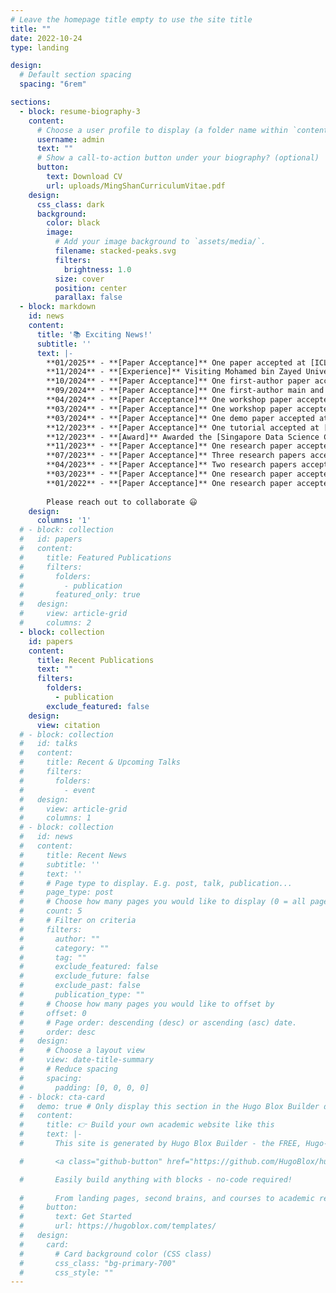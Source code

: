 ```yaml
---
# Leave the homepage title empty to use the site title
title: ""
date: 2022-10-24
type: landing

design:
  # Default section spacing
  spacing: "6rem"

sections:
  - block: resume-biography-3
    content:
      # Choose a user profile to display (a folder name within `content/authors/`)
      username: admin
      text: ""
      # Show a call-to-action button under your biography? (optional)
      button:
        text: Download CV
        url: uploads/MingShanCurriculumVitae.pdf
    design:
      css_class: dark
      background:
        color: black
        image:
          # Add your image background to `assets/media/`.
          filename: stacked-peaks.svg
          filters:
            brightness: 1.0
          size: cover
          position: center
          parallax: false
  - block: markdown
    id: news
    content:
      title: '📚 Exciting News!'
      subtitle: ''
      text: |-
        **01/2025** - **[Paper Acceptance]** One paper accepted at [ICLR'25](https://iclr.cc/)<br/>
        **11/2024** - **[Experience]** Visiting Mohamed bin Zayed University of Artificial Intelligence (MBZUAI), advised by Prof. Preslav Nakov, Professor and Department Chair of Natural Language Processing. Excited to work and collaborate with brilliant minds in MBZUAI.<br/>
        **10/2024** - **[Paper Acceptance]** One first-author paper accepted at [ICWSM'25](https://www.icwsm.org/2025/index.html)<br/>
        **09/2024** - **[Paper Acceptance]** One first-author main and one first-author findings paper accepted at [EMNLP'24](https://aclanthology.org/events/emnlp-2024/)<br/>
        **04/2024** - **[Paper Acceptance]** One workshop paper accepted at [WOAH'24](https://aclanthology.org/volumes/2024.woah-1/)<br/>
        **03/2024** - **[Paper Acceptance]** One workshop paper accepted at [SocialNLP'24](https://sites.google.com/view/socialnlp2024/)<br/> 
        **03/2024** - **[Paper Acceptance]** One demo paper accepted at [TheWebConf'24](https://www2024.thewebconf.org/)<br/> 
        **12/2023** - **[Paper Acceptance]** One tutorial accepted at [TheWebConf'24](https://www2024.thewebconf.org/)<br/>
        **12/2023** - **[Award]** Awarded the [Singapore Data Science Consortium (SDSC) Dissertation Research Fellowship 2023](https://sdsc.sg/fellowship/) <br/>
        **11/2023** - **[Paper Acceptance]** One research paper accepted at [ACM BigData'23](https://bigdataieee.org/BigData2023/) <br/>
        **07/2023** - **[Paper Acceptance]** Three research papers accepted at [ACM MM'23](https://www.acmmm2023.org/) <br/>
        **04/2023** - **[Paper Acceptance]** Two research papers accepted at [IJCAI'23](https://ijcai-23.org/) <br/>
        **03/2023** - **[Paper Acceptance]** One research paper accepted at [ACM MMSys'23](https://2023.acmmmsys.org/) <br/>
        **01/2022** - **[Paper Acceptance]** One research paper accepted at [TheWebConf'22](https://www2022.thewebconf.org)
        
        Please reach out to collaborate 😃
    design:
      columns: '1'
  # - block: collection
  #   id: papers
  #   content:
  #     title: Featured Publications
  #     filters:
  #       folders:
  #         - publication
  #       featured_only: true
  #   design:
  #     view: article-grid
  #     columns: 2
  - block: collection
    id: papers
    content:
      title: Recent Publications
      text: ""
      filters:
        folders:
          - publication
        exclude_featured: false
    design:
      view: citation
  # - block: collection
  #   id: talks
  #   content:
  #     title: Recent & Upcoming Talks
  #     filters:
  #       folders:
  #         - event
  #   design:
  #     view: article-grid
  #     columns: 1
  # - block: collection
  #   id: news
  #   content:
  #     title: Recent News
  #     subtitle: ''
  #     text: ''
  #     # Page type to display. E.g. post, talk, publication...
  #     page_type: post
  #     # Choose how many pages you would like to display (0 = all pages)
  #     count: 5
  #     # Filter on criteria
  #     filters:
  #       author: ""
  #       category: ""
  #       tag: ""
  #       exclude_featured: false
  #       exclude_future: false
  #       exclude_past: false
  #       publication_type: ""
  #     # Choose how many pages you would like to offset by
  #     offset: 0
  #     # Page order: descending (desc) or ascending (asc) date.
  #     order: desc
  #   design:
  #     # Choose a layout view
  #     view: date-title-summary
  #     # Reduce spacing
  #     spacing:
  #       padding: [0, 0, 0, 0]
  # - block: cta-card
  #   demo: true # Only display this section in the Hugo Blox Builder demo site
  #   content:
  #     title: 👉 Build your own academic website like this
  #     text: |-
  #       This site is generated by Hugo Blox Builder - the FREE, Hugo-based open source website builder trusted by 250,000+ academics like you.

  #       <a class="github-button" href="https://github.com/HugoBlox/hugo-blox-builder" data-color-scheme="no-preference: light; light: light; dark: dark;" data-icon="octicon-star" data-size="large" data-show-count="true" aria-label="Star HugoBlox/hugo-blox-builder on GitHub">Star</a>

  #       Easily build anything with blocks - no-code required!
        
  #       From landing pages, second brains, and courses to academic resumés, conferences, and tech blogs.
  #     button:
  #       text: Get Started
  #       url: https://hugoblox.com/templates/
  #   design:
  #     card:
  #       # Card background color (CSS class)
  #       css_class: "bg-primary-700"
  #       css_style: ""
---
```

